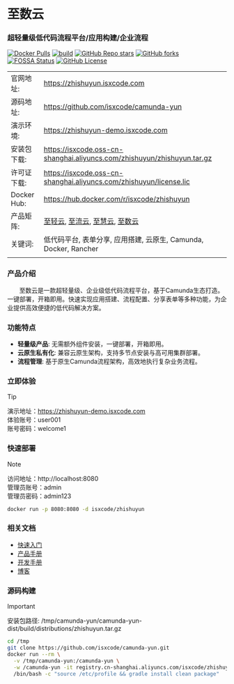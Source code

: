 # 至数云

### 超轻量级低代码流程平台/应用构建/企业流程

[![Docker Pulls](https://img.shields.io/docker/pulls/isxcode/zhishuyun)](https://hub.docker.com/r/isxcode/zhishuyun)
[![build](https://github.com/isxcode/camunda-yun/actions/workflows/build-app.yml/badge.svg?branch=main)](https://github.com/isxcode/camunda-yun/actions/workflows/build-app.yml)
[![GitHub Repo stars](https://img.shields.io/github/stars/isxcode/camunda-yun)](https://github.com/isxcode/camunda-yun)
[![GitHub forks](https://img.shields.io/github/forks/isxcode/camunda-yun)](https://github.com/isxcode/camunda-yun/fork)
[![FOSSA Status](https://app.fossa.com/api/projects/git%2Bgithub.com%2Fisxcode%2Fcamunda-yun.svg?type=shield&issueType=license)](https://app.fossa.com/projects/git%2Bgithub.com%2Fisxcode%2Fcamunda-yun?ref=badge_shield&issueType=license)
[![GitHub License](https://img.shields.io/github/license/isxcode/camunda-yun)](https://github.com/isxcode/camunda-yun/blob/main/LICENSE)

|             |                                                                                                                                                         |
|-------------|---------------------------------------------------------------------------------------------------------------------------------------------------------|
| 官网地址:       | https://zhishuyun.isxcode.com                                                                                                                           |
| 源码地址:       | https://github.com/isxcode/camunda-yun                                                                                                                  |
| 演示环境:       | https://zhishuyun-demo.isxcode.com                                                                                                                      |
| 安装包下载:      | https://isxcode.oss-cn-shanghai.aliyuncs.com/zhishuyun/zhishuyun.tar.gz                                                                                 |
| 许可证下载:      | https://isxcode.oss-cn-shanghai.aliyuncs.com/zhishuyun/license.lic                                                                                      |
| Docker Hub: | https://hub.docker.com/r/isxcode/zhishuyun                                                                                                              |
| 产品矩阵:       | [至轻云](https://zhiqingyun.isxcode.com), [至流云](https://zhishuyun.isxcode.com), [至慧云](https://zhihuiyun.isxcode.com), [至数云](https://zhishuyun.isxcode.com) |
| 关键词:        | 低代码平台, 表单分享, 应用搭建, 云原生, Camunda, Docker, Rancher                                                                                                        |
|             |                                                                                                                                                         |

### 产品介绍

&nbsp;&nbsp;&nbsp;&nbsp;&nbsp;&nbsp;&nbsp;至数云是一款超轻量级、企业级低代码流程平台，基于Camunda生态打造。一键部署，开箱即用。快速实现应用搭建、流程配置、分享表单等多种功能，为企业提供高效便捷的低代码解决方案。

### 功能特点

- **轻量级产品**: 无需额外组件安装，一键部署，开箱即用。
- **云原生私有化**: 兼容云原生架构，支持多节点安装与高可用集群部署。
- **流程管理**: 基于原生Camunda流程架构，高效地执行复杂业务流程。

### 立即体验

> [!TIP]
> 演示地址：https://zhishuyun-demo.isxcode.com </br>
> 体验账号：user001 </br>
> 账号密码：welcome1

### 快速部署

> [!NOTE]
> 访问地址：http://localhost:8080 <br/>
> 管理员账号：admin <br/>
> 管理员密码：admin123

```bash
docker run -p 8080:8080 -d isxcode/zhishuyun
```

### 相关文档

- [快速入门](https://zhishuyun.isxcode.com/zh/docs/zh/1/0)
- [产品手册](https://zhishuyun.isxcode.com/zh/docs/zh/2/0)
- [开发手册](https://zhishuyun.isxcode.com/zh/docs/zh/6/1)
- [博客](https://ispong.isxcode.com/tags/spring/)

### 源码构建

> [!IMPORTANT]
> 安装包路径: /tmp/camunda-yun/camunda-yun-dist/build/distributions/zhishuyun.tar.gz

```bash
cd /tmp
git clone https://github.com/isxcode/camunda-yun.git
docker run --rm \
  -v /tmp/camunda-yun:/camunda-yun \
  -w /camunda-yun -it registry.cn-shanghai.aliyuncs.com/isxcode/zhishuyun-build:amd-latest \
  /bin/bash -c "source /etc/profile && gradle install clean package"
```
